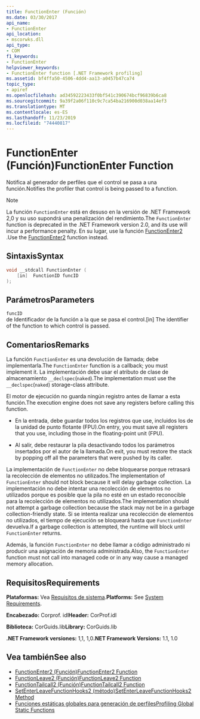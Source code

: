 ```yaml
---
title: FunctionEnter (Función)
ms.date: 03/30/2017
api_name:
- FunctionEnter
api_location:
- mscorwks.dll
api_type:
- COM
f1_keywords:
- FunctionEnter
helpviewer_keywords:
- FunctionEnter function [.NET Framework profiling]
ms.assetid: bf4ffa50-4506-4dd4-aa13-a0457b47ca74
topic_type:
- apiref
ms.openlocfilehash: ad34592223433f0bf541c390674bcf96839b6ca8
ms.sourcegitcommit: 9a39f2a06f110c9c7ca54ba216900d038aa14ef3
ms.translationtype: MT
ms.contentlocale: es-ES
ms.lasthandoff: 11/23/2019
ms.locfileid: "74440817"
---
```

# <a name="functionenter-function"></a><span data-ttu-id="2da1f-102">FunctionEnter (Función)</span><span class="sxs-lookup"><span data-stu-id="2da1f-102">FunctionEnter Function</span></span>
<span data-ttu-id="2da1f-103">Notifica al generador de perfiles que el control se pasa a una función.</span><span class="sxs-lookup"><span data-stu-id="2da1f-103">Notifies the profiler that control is being passed to a function.</span></span>  
  
> [!NOTE]
> <span data-ttu-id="2da1f-104">La función `FunctionEnter` está en desuso en la versión de .NET Framework 2,0 y su uso supondrá una penalización del rendimiento.</span><span class="sxs-lookup"><span data-stu-id="2da1f-104">The `FunctionEnter` function is deprecated in the .NET Framework version 2.0, and its use will incur a performance penalty.</span></span> <span data-ttu-id="2da1f-105">En su lugar, use la función [FunctionEnter2](../../../../docs/framework/unmanaged-api/profiling/functionenter2-function.md) .</span><span class="sxs-lookup"><span data-stu-id="2da1f-105">Use the [FunctionEnter2](../../../../docs/framework/unmanaged-api/profiling/functionenter2-function.md) function instead.</span></span>  
  
## <a name="syntax"></a><span data-ttu-id="2da1f-106">Sintaxis</span><span class="sxs-lookup"><span data-stu-id="2da1f-106">Syntax</span></span>  
  
```cpp  
void __stdcall FunctionEnter (  
    [in]  FunctionID funcID  
);  
```  
  
## <a name="parameters"></a><span data-ttu-id="2da1f-107">Parámetros</span><span class="sxs-lookup"><span data-stu-id="2da1f-107">Parameters</span></span>  
 `funcID`  
 <span data-ttu-id="2da1f-108">de Identificador de la función a la que se pasa el control.</span><span class="sxs-lookup"><span data-stu-id="2da1f-108">[in] The identifier of the function to which control is passed.</span></span>  
  
## <a name="remarks"></a><span data-ttu-id="2da1f-109">Comentarios</span><span class="sxs-lookup"><span data-stu-id="2da1f-109">Remarks</span></span>  
 <span data-ttu-id="2da1f-110">La función `FunctionEnter` es una devolución de llamada; debe implementarla.</span><span class="sxs-lookup"><span data-stu-id="2da1f-110">The `FunctionEnter` function is a callback; you must implement it.</span></span> <span data-ttu-id="2da1f-111">La implementación debe usar el atributo de clase de almacenamiento `__declspec`(`naked`).</span><span class="sxs-lookup"><span data-stu-id="2da1f-111">The implementation must use the `__declspec`(`naked`) storage-class attribute.</span></span>  
  
 <span data-ttu-id="2da1f-112">El motor de ejecución no guarda ningún registro antes de llamar a esta función.</span><span class="sxs-lookup"><span data-stu-id="2da1f-112">The execution engine does not save any registers before calling this function.</span></span>  
  
- <span data-ttu-id="2da1f-113">En la entrada, debe guardar todos los registros que use, incluidos los de la unidad de punto flotante (FPU).</span><span class="sxs-lookup"><span data-stu-id="2da1f-113">On entry, you must save all registers that you use, including those in the floating-point unit (FPU).</span></span>  
  
- <span data-ttu-id="2da1f-114">Al salir, debe restaurar la pila desactivando todos los parámetros insertados por el autor de la llamada.</span><span class="sxs-lookup"><span data-stu-id="2da1f-114">On exit, you must restore the stack by popping off all the parameters that were pushed by its caller.</span></span>  
  
 <span data-ttu-id="2da1f-115">La implementación de `FunctionEnter` no debe bloquearse porque retrasará la recolección de elementos no utilizados.</span><span class="sxs-lookup"><span data-stu-id="2da1f-115">The implementation of `FunctionEnter` should not block because it will delay garbage collection.</span></span> <span data-ttu-id="2da1f-116">La implementación no debe intentar una recolección de elementos no utilizados porque es posible que la pila no esté en un estado reconocible para la recolección de elementos no utilizados.</span><span class="sxs-lookup"><span data-stu-id="2da1f-116">The implementation should not attempt a garbage collection because the stack may not be in a garbage collection-friendly state.</span></span> <span data-ttu-id="2da1f-117">Si se intenta realizar una recolección de elementos no utilizados, el tiempo de ejecución se bloqueará hasta que `FunctionEnter` devuelva.</span><span class="sxs-lookup"><span data-stu-id="2da1f-117">If a garbage collection is attempted, the runtime will block until `FunctionEnter` returns.</span></span>  
  
 <span data-ttu-id="2da1f-118">Además, la función `FunctionEnter` no debe llamar a código administrado ni producir una asignación de memoria administrada.</span><span class="sxs-lookup"><span data-stu-id="2da1f-118">Also, the `FunctionEnter` function must not call into managed code or in any way cause a managed memory allocation.</span></span>  
  
## <a name="requirements"></a><span data-ttu-id="2da1f-119">Requisitos</span><span class="sxs-lookup"><span data-stu-id="2da1f-119">Requirements</span></span>  
 <span data-ttu-id="2da1f-120">**Plataformas:** Vea [Requisitos de sistema](../../../../docs/framework/get-started/system-requirements.md).</span><span class="sxs-lookup"><span data-stu-id="2da1f-120">**Platforms:** See [System Requirements](../../../../docs/framework/get-started/system-requirements.md).</span></span>  
  
 <span data-ttu-id="2da1f-121">**Encabezado:** Corprof. idl</span><span class="sxs-lookup"><span data-stu-id="2da1f-121">**Header:** CorProf.idl</span></span>  
  
 <span data-ttu-id="2da1f-122">**Biblioteca:** CorGuids.lib</span><span class="sxs-lookup"><span data-stu-id="2da1f-122">**Library:** CorGuids.lib</span></span>  
  
 <span data-ttu-id="2da1f-123">**.NET Framework versiones:** 1,1, 1,0</span><span class="sxs-lookup"><span data-stu-id="2da1f-123">**.NET Framework Versions:** 1.1, 1.0</span></span>  
  
## <a name="see-also"></a><span data-ttu-id="2da1f-124">Vea también</span><span class="sxs-lookup"><span data-stu-id="2da1f-124">See also</span></span>

- [<span data-ttu-id="2da1f-125">FunctionEnter2 (Función)</span><span class="sxs-lookup"><span data-stu-id="2da1f-125">FunctionEnter2 Function</span></span>](../../../../docs/framework/unmanaged-api/profiling/functionenter2-function.md)
- [<span data-ttu-id="2da1f-126">FunctionLeave2 (Función)</span><span class="sxs-lookup"><span data-stu-id="2da1f-126">FunctionLeave2 Function</span></span>](../../../../docs/framework/unmanaged-api/profiling/functionleave2-function.md)
- [<span data-ttu-id="2da1f-127">FunctionTailcall2 (Función)</span><span class="sxs-lookup"><span data-stu-id="2da1f-127">FunctionTailcall2 Function</span></span>](../../../../docs/framework/unmanaged-api/profiling/functiontailcall2-function.md)
- [<span data-ttu-id="2da1f-128">SetEnterLeaveFunctionHooks2 (método)</span><span class="sxs-lookup"><span data-stu-id="2da1f-128">SetEnterLeaveFunctionHooks2 Method</span></span>](../../../../docs/framework/unmanaged-api/profiling/icorprofilerinfo2-setenterleavefunctionhooks2-method.md)
- [<span data-ttu-id="2da1f-129">Funciones estáticas globales para generación de perfiles</span><span class="sxs-lookup"><span data-stu-id="2da1f-129">Profiling Global Static Functions</span></span>](../../../../docs/framework/unmanaged-api/profiling/profiling-global-static-functions.md)
